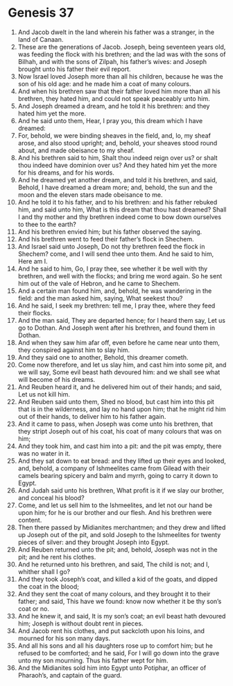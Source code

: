 ﻿# Genesis  37
1. And Jacob dwelt in the land wherein his father was a stranger, in the land of Canaan. 
2. These are the generations of Jacob. Joseph, being seventeen years old, was feeding the flock with his brethren; and the lad was with the sons of Bilhah, and with the sons of Zilpah, his father’s wives: and Joseph brought unto his father their evil report. 
3. Now Israel loved Joseph more than all his children, because he was the son of his old age: and he made him a coat of many colours. 
4. And when his brethren saw that their father loved him more than all his brethren, they hated him, and could not speak peaceably unto him. 
5.  And Joseph dreamed a dream, and he told it his brethren: and they hated him yet the more. 
6. And he said unto them, Hear, I pray you, this dream which I have dreamed: 
7. For, behold, we were binding sheaves in the field, and, lo, my sheaf arose, and also stood upright; and, behold, your sheaves stood round about, and made obeisance to my sheaf. 
8. And his brethren said to him, Shalt thou indeed reign over us? or shalt thou indeed have dominion over us? And they hated him yet the more for his dreams, and for his words. 
9.  And he dreamed yet another dream, and told it his brethren, and said, Behold, I have dreamed a dream more; and, behold, the sun and the moon and the eleven stars made obeisance to me. 
10. And he told it to his father, and to his brethren: and his father rebuked him, and said unto him, What is this dream that thou hast dreamed? Shall I and thy mother and thy brethren indeed come to bow down ourselves to thee to the earth? 
11. And his brethren envied him; but his father observed the saying. 
12.  And his brethren went to feed their father’s flock in Shechem. 
13. And Israel said unto Joseph, Do not thy brethren feed the flock in Shechem? come, and I will send thee unto them. And he said to him, Here am I. 
14. And he said to him, Go, I pray thee, see whether it be well with thy brethren, and well with the flocks; and bring me word again. So he sent him out of the vale of Hebron, and he came to Shechem. 
15.  And a certain man found him, and, behold, he was wandering in the field: and the man asked him, saying, What seekest thou? 
16. And he said, I seek my brethren: tell me, I pray thee, where they feed their flocks. 
17. And the man said, They are departed hence; for I heard them say, Let us go to Dothan. And Joseph went after his brethren, and found them in Dothan. 
18. And when they saw him afar off, even before he came near unto them, they conspired against him to slay him. 
19. And they said one to another, Behold, this dreamer cometh. 
20. Come now therefore, and let us slay him, and cast him into some pit, and we will say, Some evil beast hath devoured him: and we shall see what will become of his dreams. 
21. And Reuben heard it, and he delivered him out of their hands; and said, Let us not kill him. 
22. And Reuben said unto them, Shed no blood, but cast him into this pit that is in the wilderness, and lay no hand upon him; that he might rid him out of their hands, to deliver him to his father again. 
23.  And it came to pass, when Joseph was come unto his brethren, that they stript Joseph out of his coat, his coat of many colours that was on him; 
24. And they took him, and cast him into a pit: and the pit was empty, there was no water in it. 
25. And they sat down to eat bread: and they lifted up their eyes and looked, and, behold, a company of Ishmeelites came from Gilead with their camels bearing spicery and balm and myrrh, going to carry it down to Egypt. 
26. And Judah said unto his brethren, What profit is it if we slay our brother, and conceal his blood? 
27. Come, and let us sell him to the Ishmeelites, and let not our hand be upon him; for he is our brother and our flesh. And his brethren were content. 
28. Then there passed by Midianites merchantmen; and they drew and lifted up Joseph out of the pit, and sold Joseph to the Ishmeelites for twenty pieces of silver: and they brought Joseph into Egypt. 
29.  And Reuben returned unto the pit; and, behold, Joseph was not in the pit; and he rent his clothes. 
30. And he returned unto his brethren, and said, The child is not; and I, whither shall I go? 
31. And they took Joseph’s coat, and killed a kid of the goats, and dipped the coat in the blood; 
32. And they sent the coat of many colours, and they brought it to their father; and said, This have we found: know now whether it be thy son’s coat or no. 
33. And he knew it, and said, It is my son’s coat; an evil beast hath devoured him; Joseph is without doubt rent in pieces. 
34. And Jacob rent his clothes, and put sackcloth upon his loins, and mourned for his son many days. 
35. And all his sons and all his daughters rose up to comfort him; but he refused to be comforted; and he said, For I will go down into the grave unto my son mourning. Thus his father wept for him. 
36. And the Midianites sold him into Egypt unto Potiphar, an officer of Pharaoh’s, and captain of the guard. 
